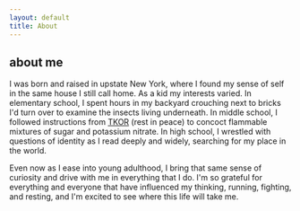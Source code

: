 ```yaml
---
layout: default
title: About
---
```


<div class="max-w-2xl mx-auto px-8 py-16">
    <h2 class="text-lg text-orange-950 mb-6">about me</h2>
    <div class="space-y-5 text-orange-900/90 leading-relaxed">
        <p>
            I was born and raised in upstate New York, where I found my sense of self in the same house I still call home. As a kid my interests varied. In elementary school, I spent hours in my backyard crouching next to bricks I'd turn over to examine the insects living underneath. In middle school, I followed instructions from <a href="https://www.youtube.com/thekingofrandom" target="_blank" rel="noopener noreferrer" class="text-orange-900/90 hover:text-orange-700 hover:underline transition-colors">TKOR</a> (rest in peace) to concoct flammable mixtures of sugar and potassium nitrate. In high school, I wrestled with questions of identity as I read deeply and widely, searching for my place in the world.
        </p>
        <p>
            Even now as I ease into young adulthood, I bring that same sense of curiosity and drive with me in everything that I do. I'm so grateful for everything and everyone that have influenced my thinking, running, fighting, and resting, and I'm excited to see where this life will take me.
        </p>
    </div>
</div>